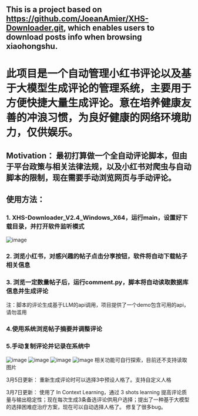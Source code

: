 ## This is a project based on https://github.com/JoeanAmier/XHS-Downloader.git, which enables users to download posts info when browsing xiaohongshu.

# 此项目是一个自动管理小红书评论以及基于大模型生成评论的管理系统，主要用于方便快捷大量生成评论。意在培养健康友善的冲浪习惯，为良好健康的网络环境助力，仅供娱乐。
## Motivation： 最初打算做一个全自动评论脚本，但由于平台政策与相关法律法规，以及小红书对爬虫与自动脚本的限制，现在需要手动浏览网页与手动评论。
## 使用方法：
### 1. XHS-Downloader_V2.4_Windows_X64，运行main，设置好下载目录，并打开软件监听模式
![image](https://github.com/user-attachments/assets/317b7dc6-0f4f-467e-83ae-ce6147ea76b1)
### 2. 浏览小红书，对感兴趣的帖子点击分享按钮，软件将自动下载帖子相关信息
### 3. 浏览一定数量帖子后，运行comment.py，脚本将自动读取数据库信息并生成评论
注：脚本的评论生成基于LLM的api调用，项目提供了一个demo包含可用的api，请勿滥用
### 4.使用系统浏览帖子摘要并调整评论
### 5.手动复制评论并记录在系统中
![image](https://github.com/user-attachments/assets/e7400569-45f7-4e89-aa34-a1cbe705bcb8)
![image](https://github.com/user-attachments/assets/cddcc35d-3ecd-4e2c-a794-3d1e78358f05)
![image](https://github.com/user-attachments/assets/1793b8ba-f665-4e88-ab8f-d135653cb654)
![image](https://github.com/user-attachments/assets/a43c317f-223d-4103-aa8a-687cb52ff3c0)
相关功能可自行探索，目前还不支持读取图片

3月5日更新： 重新生成评论时可以选择3中预设人格了。支持自定义人格

3月7日更新： 使用了 In Context Learning，通过 3 shots learning 提高评论质量与输出稳定性；现在每次生成3条备选评论供用户选择；提出了一种基于大模型的选择困难症治疗方案，现在可以自动选择人格了。 修复了很多bug。
